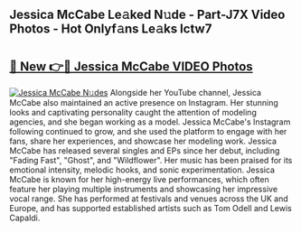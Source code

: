 ## Jessica McCabe Le𝚊ked N𝚞de - Part-J7X Video Photos - Hot Onlyf𝚊ns Le𝚊ks lctw7

# <h2><a href="http://ac31681.deff.icu/?id=Jessica+McCabe">🔗 New 👉🔴 Jessica McCabe VIDEO Photos</a></h2>

[![Jessica McCabe N𝚞des](https://i.imgur.com/rIISA9y.gif)](http://ac31681.deff.icu/?id=Jessica+McCabe)
Alongside her YouTube channel, Jessica McCabe also maintained an active presence on Instagram. Her stunning looks and captivating personality caught the attention of modeling agencies, and she began working as a model. Jessica McCabe's Instagram following continued to grow, and she used the platform to engage with her fans, share her experiences, and showcase her modeling work. Jessica McCabe has released several singles and EPs since her debut, including "Fading Fast", "Ghost", and "Wildflower". Her music has been praised for its emotional intensity, melodic hooks, and sonic experimentation. Jessica McCabe is known for her high-energy live performances, which often feature her playing multiple instruments and showcasing her impressive vocal range. She has performed at festivals and venues across the UK and Europe, and has supported established artists such as Tom Odell and Lewis Capaldi.
